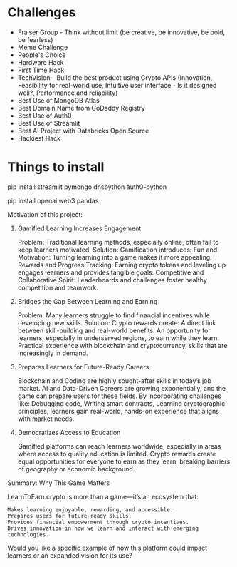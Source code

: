# Challenges

- Fraiser Group - Think without limit (be creative, be innovative, be bold, be fearless)
- Meme Challenge
- People's Choice
- Hardware Hack
- First Time Hack
- TechVision - Build the best product using Crypto APIs (Innovation, Feasibility for real-world use, Intuitive user interface - Is it designed well?, Performance and reliability)
- Best Use of MongoDB Atlas
- Best Domain Name from GoDaddy Registry
- Best Use of Auth0 
- Best Use of Streamlit
- Best AI Project with Databricks Open Source
- Hackiest Hack


# Things to install
pip install streamlit pymongo dnspython auth0-python

pip install openai web3 pandas


Motivation of this project:
1. Gamified Learning Increases Engagement

    Problem: Traditional learning methods, especially online, often fail to keep learners motivated.
    Solution: Gamification introduces:
        Fun and Motivation: Turning learning into a game makes it more appealing.
        Rewards and Progress Tracking: Earning crypto tokens and leveling up engages learners and provides tangible goals.
        Competitive and Collaborative Spirit: Leaderboards and challenges foster healthy competition and teamwork.

2. Bridges the Gap Between Learning and Earning

    Problem: Many learners struggle to find financial incentives while developing new skills.
    Solution: Crypto rewards create:
        A direct link between skill-building and real-world benefits.
        An opportunity for learners, especially in underserved regions, to earn while they learn.
        Practical experience with blockchain and cryptocurrency, skills that are increasingly in demand.

3. Prepares Learners for Future-Ready Careers

    Blockchain and Coding are highly sought-after skills in today’s job market.
    AI and Data-Driven Careers are growing exponentially, and the game can prepare users for these fields.
    By incorporating challenges like:
        Debugging code,
        Writing smart contracts,
        Learning cryptographic principles, learners gain real-world, hands-on experience that aligns with market needs.

5. Democratizes Access to Education

    Gamified platforms can reach learners worldwide, especially in areas where access to quality education is limited.
    Crypto rewards create equal opportunities for everyone to earn as they learn, breaking barriers of geography or economic background.

Summary: Why This Game Matters

LearnToEarn.crypto is more than a game—it’s an ecosystem that:

    Makes learning enjoyable, rewarding, and accessible.
    Prepares users for future-ready skills.
    Provides financial empowerment through crypto incentives.
    Drives innovation in how we learn and interact with emerging technologies.

Would you like a specific example of how this platform could impact learners or an expanded vision for its use?
